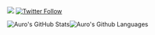 ![](https://komarev.com/ghpvc/?username=Aurolol&color=79FFE1)                                                                                                                 <a href="https://twitter.com/intent/follow?screen_name=nowayauro"><img alt="Twitter Follow" src="https://img.shields.io/twitter/follow/nowayauro?style=social" /></a>   

![Auro's GitHub Stats](https://github-readme-stats.vercel.app/api?username=Aurolol&show_icons=true&theme=tokyonight)![Auro's Github Languages](https://github-readme-stats.vercel.app/api/top-langs/?username=Aurolol&theme=tokyonight)

